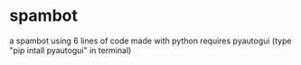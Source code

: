 # spambot

a spambot using 6 lines of code made with python
requires pyautogui (type "pip intall pyautogui" in terminal)
